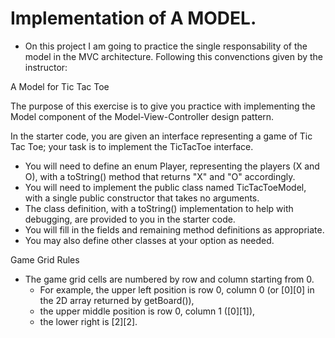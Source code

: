 # Implementation of A MODEL. 

- On this project I am going to practice the single responsability of the model in the MVC architecture. Following this convenctions given by the instructor:

A Model for Tic Tac Toe

The purpose of this exercise is to give you practice with implementing the Model component of the Model-View-Controller design pattern.

In the starter code, you are given an interface representing a game of Tic Tac Toe; your task is to implement the TicTacToe interface.

- You will need to define an enum Player, representing the players (X and O), with a toString() method that returns "X" and "O" accordingly. 
- You will need to implement the public class named TicTacToeModel, with a single public constructor that takes no arguments. 
- The class definition, with a toString() implementation to help with debugging, are provided to you in the starter code. 
- You will fill in the fields and remaining method definitions as appropriate. 
- You may also define other classes at your option as needed.

Game Grid Rules
- The game grid cells are numbered by row and column starting from 0. 
  - For example, the upper left position is row 0, column 0 (or [0][0] in the 2D array returned by getBoard()), 
  - the upper middle position is row 0, column 1 ([0][1]), 
  - the lower right is [2][2].
